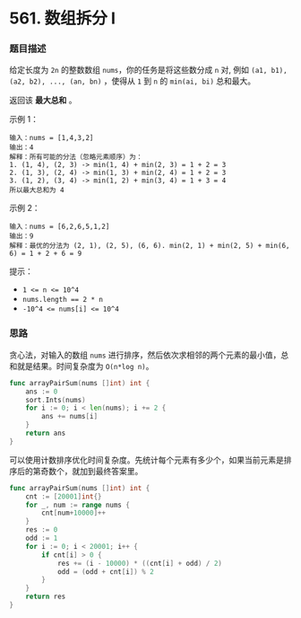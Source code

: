 # 561. 数组拆分 I

### 题目描述

给定长度为 `2n` 的整数数组 `nums`，你的任务是将这些数分成 `n` 对, 例如 `(a1, b1), (a2, b2), ..., (an, bn)` ，使得从 `1` 到 `n` 的 `min(ai, bi)` 总和最大。

返回该 **最大总和** 。

示例 1：

```
输入：nums = [1,4,3,2]
输出：4
解释：所有可能的分法（忽略元素顺序）为：
1. (1, 4), (2, 3) -> min(1, 4) + min(2, 3) = 1 + 2 = 3
2. (1, 3), (2, 4) -> min(1, 3) + min(2, 4) = 1 + 2 = 3
3. (1, 2), (3, 4) -> min(1, 2) + min(3, 4) = 1 + 3 = 4
所以最大总和为 4
```

示例 2：

```
输入：nums = [6,2,6,5,1,2]
输出：9
解释：最优的分法为 (2, 1), (2, 5), (6, 6). min(2, 1) + min(2, 5) + min(6, 6) = 1 + 2 + 6 = 9
```

提示：

- `1 <= n <= 10^4`
- `nums.length == 2 * n`
- `-10^4 <= nums[i] <= 10^4`


### 思路

贪心法，对输入的数组 `nums` 进行排序，然后依次求相邻的两个元素的最小值，总和就是结果。时间复杂度为 `O(n*log n)`。

```go
func arrayPairSum(nums []int) int {
    ans := 0
    sort.Ints(nums)
    for i := 0; i < len(nums); i += 2 {
        ans += nums[i]
    }
    return ans
}
```

可以使用计数排序优化时间复杂度。先统计每个元素有多少个，如果当前元素是排序后的第奇数个，就加到最终答案里。

```go
func arrayPairSum(nums []int) int {
    cnt := [20001]int{}
    for _, num := range nums {
        cnt[num+10000]++
    }
    res := 0
    odd := 1
    for i := 0; i < 20001; i++ {
        if cnt[i] > 0 {
            res += (i - 10000) * ((cnt[i] + odd) / 2)
            odd = (odd + cnt[i]) % 2
        }
    }
    return res
}
```
